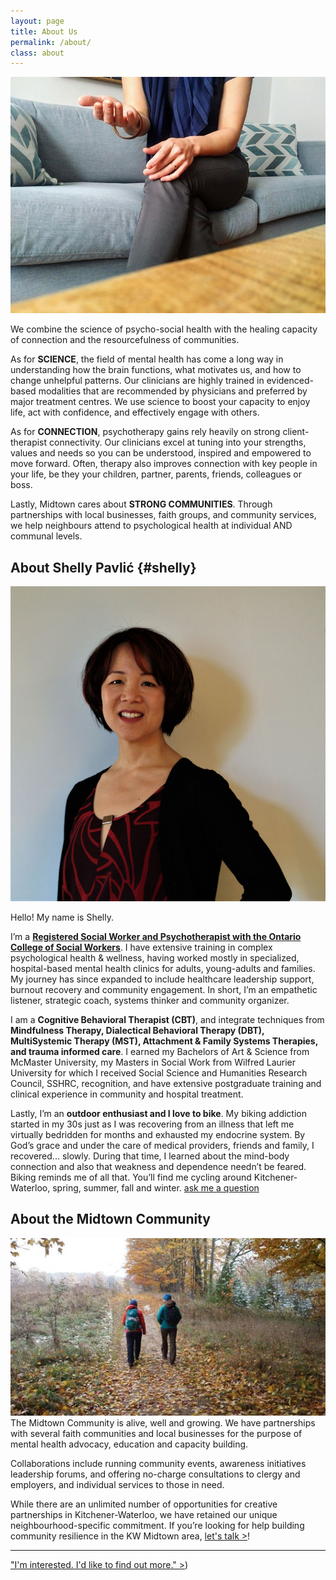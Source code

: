 ```yaml
---
layout: page
title: About Us
permalink: /about/
class: about
---
```


<img src="/assets/images/hands-couch.jpg" alt="" class="image-float float-right">

We combine the science of psycho-social health with the healing capacity of connection and the resourcefulness of communities.

As for **SCIENCE**, the field of mental health has come a long way in understanding how the brain functions, what motivates us, and how to change unhelpful patterns. Our clinicians are highly trained in evidenced-based modalities that are recommended by physicians and preferred by major treatment centres. We use science to boost your capacity to enjoy life, act with confidence, and effectively engage with others.

As for **CONNECTION**, psychotherapy gains rely heavily on strong client-therapist connectivity. Our clinicians excel at tuning into your strengths, values and needs so you can be understood, inspired and empowered to move forward. Often, therapy also improves connection with key people in your life, be they your children, partner, parents, friends, colleagues or boss.

Lastly, Midtown cares about **STRONG COMMUNITIES**. Through partnerships with local businesses, faith groups, and community services, we help neighbours attend to psychological health at individual AND communal levels.

## About Shelly Pavlić {#shelly}

<img src="/assets/images/shelly-1.jpg" alt="" class="image-float float-left">

Hello! My name is Shelly. 

I’m a **[Registered Social Worker and Psychotherapist with the Ontario College of Social Workers](https://www.ocswssw.org/)**. I have extensive training in complex psychological health & wellness, having worked mostly in specialized, hospital-based mental health clinics for adults, young-adults and families. My journey has since expanded to include healthcare leadership support, burnout recovery and community engagement. In short, I’m an empathetic listener, strategic coach, systems thinker and community organizer.

I am a **Cognitive Behavioral Therapist (CBT)**, and integrate techniques from **Mindfulness Therapy, Dialectical Behavioral Therapy (DBT), MultiSystemic Therapy (MST), Attachment & Family Systems Therapies, and trauma informed care**. I earned my Bachelors of Art & Science from McMaster University, my Masters in Social Work from Wilfred Laurier University for which I received Social Science and Humanities Research Council, SSHRC, recognition, and have extensive postgraduate training and clinical experience in community and hospital treatment. 

Lastly, I’m an **outdoor enthusiast and I love to bike**. My biking addiction started in my 30s just as I was recovering from an illness that left me virtually bedridden for months and exhausted my endocrine system. By God’s grace and under the care of medical providers, friends and family, I recovered... slowly. During that time, I learned about the mind-body connection and also that weakness and dependence needn’t be feared. Biking reminds me of all that. You’ll find me cycling around Kitchener-Waterloo, spring, summer, fall and winter. [ask me a question](mailto:shelly@midtowncounselling.ca)

## About the Midtown Community

<img src="/assets/images/hiking.jpg" alt="" class="image-float float-right"> The Midtown Community is alive, well and growing. We have partnerships with several faith communities and local businesses for the purpose of mental health advocacy, education and capacity building. 

Collaborations include running community events, awareness initiatives leadership forums, and offering no-charge consultations to clergy and employers, and individual services to those in need.

While there are an unlimited number of opportunities for creative partnerships in Kitchener-Waterloo, we have retained our unique neighbourhood-specific commitment. If you’re looking for help building community resilience in the KW Midtown area, [let's talk >](/contact)!

---------
["I'm interested. I'd like to find out more." >](/contact/))